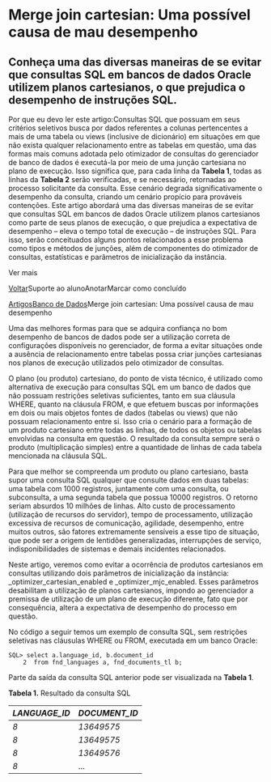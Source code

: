 # Merge join cartesian: Uma possível causa de mau desempenho

## Conheça uma das diversas maneiras de se evitar que consultas SQL em bancos de dados Oracle utilizem planos cartesianos, o que prejudica o desempenho de instruções SQL.



Por que eu devo ler este artigo:Consultas SQL que possuam em seus critérios seletivos busca por dados referentes a colunas pertencentes a mais de uma tabela ou views (inclusive de dicionário) em situações em que não exista qualquer relacionamento entre as tabelas em questão, uma das formas mais comuns adotada pelo otimizador de consultas do gerenciador de banco de dados é executá-la por meio de uma junção cartesiana no plano de execução. Isso significa que, para cada linha da **Tabela 1**, todas as linhas da **Tabela 2** serão verificadas, e se necessário, retornadas ao processo solicitante da consulta. Esse cenário degrada significativamente o desempenho da consulta, criando um cenário propício para prováveis contenções. Este artigo abordará uma das diversas maneiras de se evitar que consultas SQL em bancos de dados Oracle utilizem planos cartesianos como parte de seus planos de execução, o que prejudica a expectativa de desempenho – eleva o tempo total de execução – de instruções SQL. Para isso, serão conceituados alguns pontos relacionados a esse problema como tipos e métodos de junções, além de componentes do otimizador de consultas, estatísticas e parâmetros de inicialização da instância.

Ver mais

[Voltar](https://www.devmedia.com.br/oracle/oracle-para-dbas)Suporte ao alunoAnotarMarcar como concluído

[Artigos](https://www.devmedia.com.br/artigos/)[Banco de Dados](https://www.devmedia.com.br/artigos/banco-de-dados)Merge join cartesian: Uma possível causa de mau desempenho

Uma das melhores formas para que se adquira confiança no bom desempenho de bancos de dados pode ser a utilização correta de configurações disponíveis no gerenciador, de forma a evitar situações onde a ausência de relacionamento entre tabelas possa criar junções cartesianas nos planos de execução utilizados pelo otimizador de consultas.

O plano (ou produto) cartesiano, do ponto de vista técnico, é utilizado como alternativa de execução para consultas SQL em um banco de dados que não possuam restrições seletivas suficientes, tanto em sua cláusula WHERE, quanto na cláusula FROM, e que efetuem buscas por informações em dois ou mais objetos fontes de dados (tabelas ou views) que não possuam relacionamento entre si. Isso cria o cenário para a formação de um produto cartesiano entre todas as linhas, de todos os objetos ou tabelas envolvidas na consulta em questão. O resultado da consulta sempre será o produto (multiplicação simples) entre a quantidade de linhas de cada tabela mencionada na cláusula SQL.

Para que melhor se compreenda um produto ou plano cartesiano, basta supor uma consulta SQL qualquer que consulte dados em duas tabelas: uma tabela com 1000 registros, juntamente com uma consulta, ou subconsulta, a uma segunda tabela que possua 10000 registros. O retorno seriam absurdos 10 milhões de linhas. Alto custo de processamento (utilização de recursos do servidor), tempo de processamento, utilização excessiva de recursos de comunicação, agilidade, desempenho, entre muitos outros, são fatores extremamente sensíveis a esse tipo de situação, que pode ser a origem de lentidões generalizadas, interrupções de serviço, indisponibilidades de sistemas e demais incidentes relacionados.

Neste artigo, veremos como evitar a ocorrência de produtos cartesianos em consultas utilizando dois parâmetros de inicialização da instância: _optimizer_cartesian_enabled e _optimizer_mjc_enabled. Esses parâmetros desabilitam a utilização de planos cartesianos, impondo ao gerenciador a premissa de utilização de um plano de execução diferente, fato que por consequência, altera a expectativa de desempenho do processo em questão.

No código a seguir temos um exemplo de consulta SQL, sem restrições seletivas nas cláusulas WHERE ou FROM, executada em um banco Oracle:

```
SQL> select a.language_id, b.document_id
    2  from fnd_languages a, fnd_documents_tl b;
```

Parte da saída da consulta SQL anterior pode ser visualizada na **Tabela 1**.

**Tabela 1.** Resultado da consulta SQL

| *LANGUAGE_ID* | *DOCUMENT_ID* |
| ------------- | ------------- |
| *8*           | *13649575*    |
| *8*           | *13649575*    |
| *8*           | *13649576*    |
| *8*           | ...           |